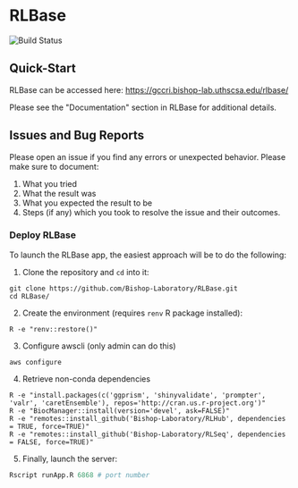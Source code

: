 # RLBase
![Build Status](https://github.com/Bishop-Laboratory/RLBase/workflows/tests/badge.svg)

## Quick-Start

RLBase can be accessed here: https://gccri.bishop-lab.uthscsa.edu/rlbase/

Please see the "Documentation" section in RLBase for additional details.

## Issues and Bug Reports

Please open an issue if you find any errors or unexpected behavior. Please make sure to document:

1. What you tried
2. What the result was
3. What you expected the result to be
4. Steps (if any) which you took to resolve the issue and their outcomes.


### Deploy RLBase

To launch the RLBase app, the easiest approach will be to do the following:

1. Clone the repository and `cd` into it:

```shell
git clone https://github.com/Bishop-Laboratory/RLBase.git
cd RLBase/
```

2. Create the environment (requires `renv` R package installed):

```shell
R -e "renv::restore()"
```

3. Configure awscli (only admin can do this)

```shell
aws configure
```

4. Retrieve non-conda dependencies 

```shell
R -e "install.packages(c('ggprism', 'shinyvalidate', 'prompter', 'valr', 'caretEnsemble'), repos='http://cran.us.r-project.org')"
R -e "BiocManager::install(version='devel', ask=FALSE)"
R -e "remotes::install_github('Bishop-Laboratory/RLHub', dependencies = TRUE, force=TRUE)"
R -e "remotes::install_github('Bishop-Laboratory/RLSeq', dependencies = FALSE, force=TRUE)"
```

5. Finally, launch the server:

```R
Rscript runApp.R 6868 # port number
```